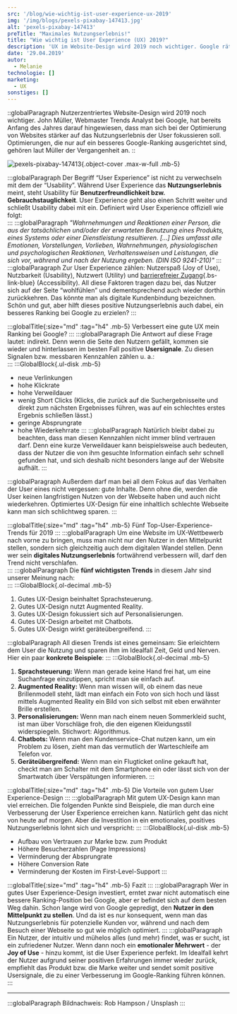 ```yaml
---
src: '/blog/wie-wichtig-ist-user-experience-ux-2019'
img: '/img/blogs/pexels-pixabay-147413.jpg'
alt: 'pexels-pixabay-147413'
preTitle: "Maximales Nutzungserlebnis!"
title: "Wie wichtig ist User Experience (UX) 2019?"
description: 'UX im Website-Design wird 2019 noch wichtiger. Google rät, sich bei der Website-Optimierung stärker auf das Nutzungserlebnis der User zu fokussieren.'
date: '29.04.2019'
autor:
  - Melanie
technologie: []
marketing: 
  - UX
sonstiges: []
---
```

::globalParagraph
Nutzerzentriertes Website-Design wird 2019 noch wichtiger. John Müller, Webmaster Trends Analyst bei Google, hat bereits Anfang des Jahres darauf hingewiesen, dass man sich bei der Optimierung von Websites stärker auf das Nutzungserlebnis der User fokussieren soll. Optimierungen, die nur auf ein besseres Google-Ranking ausgerichtet sind, gehören laut Müller der Vergangenheit an.
::
<!--more-->

![pexels-pixabay-147413](/img/blogs/pexels-pixabay-147413.jpg){.object-cover .max-w-full .mb-5}

:::globalParagraph
Der Begriff “User Experience” ist nicht zu verwechseln mit dem der “Usability”. Während User Experience das **Nutzungserlebnis** meint, steht Usability für **Benutzerfreundlichkeit bzw. Gebrauchstauglichkeit**. User Experience geht also einen Schritt weiter und schließt Usability dabei mit ein. Definiert wird User Experience offiziell wie folgt:    
:::
:::globalParagraph
_"Wahrnehmungen und Reaktionen einer Person, die aus der tatsächlichen und/oder der erwarteten Benutzung eines Produkts, eines Systems oder einer Dienstleistung resultieren. [...] Dies umfasst alle Emotionen, Vorstellungen, Vorlieben, Wahrnehmungen, physiologischen und psychologischen Reaktionen, Verhaltensweisen und Leistungen, die sich vor, während und nach der Nutzung ergeben. (DIN ISO 9241-210)"_
:::
:::globalParagraph
Zur User Experience zählen: Nutzerspaß (Joy of Use), Nutzbarkeit (Usability), Nutzwert (Utility) und [barrierefreier Zugang](/blog/barrierefreie-webseite-erstellen/){.bs-link-blue} (Accessibility). All diese Faktoren tragen dazu bei, das Nutzer sich auf der Seite “wohlfühlen” und dementsprechend auch wieder dorthin zurückkehren. Das könnte man als digitale Kundenbindung bezeichnen. Schön und gut, aber hilft dieses positive Nutzungserlebnis auch dabei, ein besseres Ranking bei Google zu erzielen?
:::

:::globalTitle{:size="md" :tag="h4" .mb-5}
Verbessert eine gute UX mein Ranking bei Google?
:::
:::globalParagraph
Die Antwort auf diese Frage lautet: indirekt. Denn wenn die Seite den Nutzern gefällt, kommen sie wieder und hinterlassen im besten Fall positive **Usersignale**. Zu diesen Signalen bzw. messbaren Kennzahlen zählen u. a.:  
:::
:::GlobalBlock{.ul-disk .mb-5}
- neue Verlinkungen
- hohe Klickrate
- hohe Verweildauer
- wenig Short Clicks (Klicks, die zurück auf die Suchergebnisseite und direkt zum nächsten Ergebnisses führen, was auf ein schlechtes erstes Ergebnis schließen lässt.)
- geringe Absprungrate
- hohe Wiederkehrrate
:::
:::globalParagraph
Natürlich bleibt dabei zu beachten, dass man diesen Kennzahlen nicht immer blind vertrauen darf. Denn eine kurze Verweildauer kann beispielsweise auch bedeuten, dass der Nutzer die von ihm gesuchte Information einfach sehr schnell gefunden hat, und sich deshalb nicht besonders lange auf der Website aufhält.
:::

:::globalParagraph
Außerdem darf man bei all dem Fokus auf das Verhalten der User eines nicht vergessen: gute Inhalte. Denn ohne die, werden die User keinen langfristigen Nutzen von der Webseite haben und auch nicht wiederkehren. Optimiertes UX-Design für eine inhaltlich schlechte Webseite kann man sich schlichtweg sparen.
:::

:::globalTitle{:size="md" :tag="h4" .mb-5}
Fünf Top-User-Experience-Trends für 2019
:::
:::globalParagraph
Um eine Website im UX-Wettbewerb nach vorne zu bringen, muss man nicht nur den Nutzer in den Mittelpunkt stellen, sondern sich gleichzeitig auch dem digitalen Wandel stellen. Denn wer sein **digitales Nutzungserlebnis** fortwährend verbessern will, darf den Trend nicht verschlafen.  
:::
:::globalParagraph
Die **fünf wichtigsten Trends** in diesem Jahr sind unserer Meinung nach:  
:::
:::GlobalBlock{.ol-decimal .mb-5}
1. Gutes UX-Design beinhaltet Sprachsteuerung.
2. Gutes UX-Design nutzt Augmented Reality.
3. Gutes UX-Design fokussiert sich auf Personalisierungen.
4. Gutes UX-Design arbeitet mit Chatbots.
5. Gutes UX-Design wirkt geräteübergreifend.
:::

:::globalParagraph
All diesen Trends ist eines gemeinsam: Sie erleichtern dem User die Nutzung und sparen ihm im Idealfall Zeit, Geld und Nerven. Hier ein paar **konkrete Beispiele**:
:::
:::GlobalBlock{.ol-decimal .mb-5}
1. **Sprachsteuerung:** Wenn man gerade keine Hand frei hat, um eine Suchanfrage einzutippen, spricht man sie einfach auf.
2. **Augmented Reality:** Wenn man wissen will, ob einem das neue Brillenmodell steht, lädt man einfach ein Foto von sich hoch und lässt mittels Augmented Reality ein Bild von sich selbst mit eben erwähnter Brille erstellen.
3. **Personalisierungen:** Wenn man nach einem neuen Sommerkleid sucht, ist man über Vorschläge froh, die den eigenen Kleidungsstil widerspiegeln. Stichwort: Algorithmus.
4. **Chatbots:** Wenn man den Kundenservice-Chat nutzen kann, um ein Problem zu lösen, zieht man das vermutlich der Warteschleife am Telefon vor.
5. **Geräteübergreifend:** Wenn man ein Flugticket online gekauft hat, checkt man am Schalter mit dem Smartphone ein oder lässt sich von der Smartwatch über Verspätungen informieren.
:::

:::globalTitle{:size="md" :tag="h4" .mb-5}
Die Vorteile von gutem User Experience-Design
:::
:::globalParagraph
Mit gutem UX-Design kann man viel erreichen. Die folgenden Punkte sind Beispiele, die man durch eine Verbesserung der User Experience erreichen kann. Natürlich geht das nicht von heute auf morgen. Aber die Investition in ein emotionales, positives Nutzungserlebnis lohnt sich und verspricht:
:::
:::GlobalBlock{.ul-disk .mb-5}
- Aufbau von Vertrauen zur Marke bzw. zum Produkt
- Höhere Besucherzahlen (Page Impressions)
- Verminderung der Absprungrate
- Höhere Conversion Rate
- Verminderung der Kosten im First-Level-Support
:::

:::globalTitle{:size="md" :tag="h4" .mb-5}
Fazit
:::
:::globalParagraph
Wer in gutes User Experience-Design investiert, erntet zwar nicht automatisch eine bessere Ranking-Position bei Google, aber er befindet sich auf dem besten Weg dahin. Schon lange wird von Google gepredigt, den **Nutzer in den Mittelpunkt zu stellen**. Und da ist es nur konsequent, wenn man das Nutzungserlebnis für potenzielle Kunden vor, während und nach dem Besuch einer Webseite so gut wie möglich optimiert.
:::
:::globalParagraph
Ein Nutzer, der intuitiv und mühelos alles (und mehr) findet, was er sucht, ist ein zufriedener Nutzer. Wenn dann noch ein **emotionaler Mehrwert** - der **Joy of Use** - hinzu kommt, ist die User Experience perfekt. Im Idealfall kehrt der Nutzer aufgrund seiner positiven Erfahrungen immer wieder zurück, empfiehlt das Produkt bzw. die Marke weiter und sendet somit positive Usersignale, die zu einer Verbesserung im Google-Ranking führen können.
:::

<hr class="mb-4">

:::globalParagraph
Bildnachweis: Rob Hampson / Unsplash
:::
